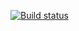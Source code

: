 [![Build status](https://ci.appveyor.com/api/projects/status/mow9thj0y7s4er9x?svg=true)](https://ci.appveyor.com/project/Vinarskaya/3-1-cardorder)
